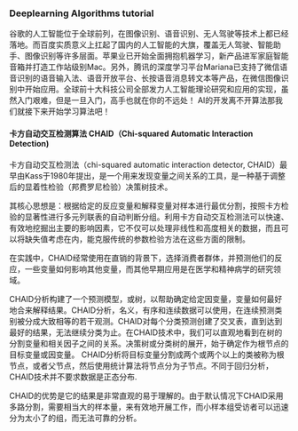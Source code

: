 ### Deeplearning Algorithms tutorial
谷歌的人工智能位于全球前列，在图像识别、语音识别、无人驾驶等技术上都已经落地。而百度实质意义上扛起了国内的人工智能的大旗，覆盖无人驾驶、智能助手、图像识别等许多层面。苹果业已开始全面拥抱机器学习，新产品进军家庭智能音箱并打造工作站级别Mac。另外，腾讯的深度学习平台Mariana已支持了微信语音识别的语音输入法、语音开放平台、长按语音消息转文本等产品，在微信图像识别中开始应用。全球前十大科技公司全部发力人工智能理论研究和应用的实现，虽然入门艰难，但是一旦入门，高手也就在你的不远处！
AI的开发离不开算法那我们就接下来开始学习算法吧！

#### 卡方自动交互检测算法 CHAID（Chi-squared Automatic Interaction Detection)
卡方自动交互检测法（chi-squared automatic interaction detector, CHAID）最早由Kass于1980年提出，是一个用来发现变量之间关系的工具，是一种基于调整后的显着性检验（邦费罗尼检验）决策树技术。

其核心思想是：根据给定的反应变量和解释变量对样本进行最优分割，按照卡方检验的显著性进行多元列联表的自动判断分组。利用卡方自动交互检测法可以快速、有效地挖掘出主要的影响因素，它不仅可以处理非线性和高度相关的数据，而且可以将缺失值考虑在内，能克服传统的参数检验方法在这些方面的限制。

在实践中，CHAID经常使用在直销的背景下，选择消费者群体，并预测他们的反应，一些变量如何影响其他变量，而其他早期应用是在医学和精神病学的研究领域。


CHAID分析构建了一个预测模型，或树，以帮助确定给定因变量，变量如何最好地合来解释结果。CHAID分析，名义，有序和连续数据可以使用，在连续预测类别被分成大致相等的若干观测。CHAID对每个分类预测创建了交叉表，直到达到最好的结果，无法继续分类为止。在CHAID技术中，我们可以直观地看到在树的分割变量和相关因子之间的关系。决策树或分类树的展开，始于确定作为根节点的目标变量或因变量。 CHAID分析将目标变量分割成两个或两个以上的类被称为根节点，或者父节点，然后使用统计算法将节点分为子节点。不同于回归分析，CHAID技术并不要求数据是正态分布.

CHAID的优势是它的结果是非常直观的易于理解的。由于默认情况下CHAID采用多路分割，需要相当大的样本量，来有效地开展工作，而小样本组受访者可以迅速分为太小了的组，而无法可靠的分析。
